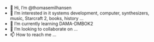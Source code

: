 - 👋 Hi, I’m @thomasemilhansen
- 👀 I’m interested in it systems development, computer, synthesizers, music, Starcraft 2, books, history ...
- 🌱 I’m currently learning DAMA-DMBOK2
- 💞️ I’m looking to collaborate on ...
- 📫 How to reach me ...

<!---
thomasemilhansen/thomasemilhansen is a ✨ special ✨ repository because its `README.md` (this file) appears on your GitHub profile.
You can click the Preview link to take a look at your changes.
--->
